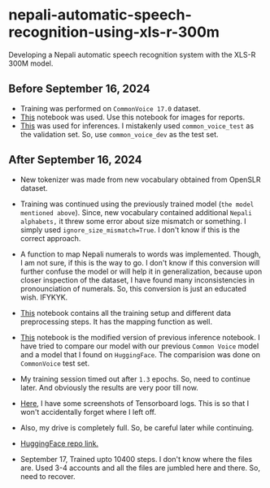 # nepali-automatic-speech-recognition-using-xls-r-300m
Developing a Nepali automatic speech recognition system with the XLS-R 300M model.

## Before September 16, 2024
- Training was performed on `CommonVoice 17.0` dataset.
- [This](./scripts/FineTuning-XLSR-300-m-on-Common-Voice-17-0-ne-NP.ipynb) notebook was used. Use this notebook for images for reports.
- [This](./scripts/Inference_Test.ipynb) was used for inferences. I mistakenly used `common_voice_test` as the validation set. So, use `common_voice_dev` as the test set.

## After September 16, 2024
- New tokenizer was made from new vocabulary obtained from OpenSLR dataset.
- Training was continued using the previously trained model (`the model mentioned above`). Since, new vocabulary contained additional `Nepali alphabets,` it threw some error about size mismatch or something. I simply used `ignore_size_mismatch=True`. I don't know if this is the correct approach. 
- A function to map Nepali numerals to words was implemented. Though, I am not sure, if this is the way to go. I don't know if this conversion will further confuse the model or will help it in generalization, because upon closer inspection of the dataset, I have found many inconsistencies in pronounciation of numerals. So, this conversion is just an educated wish. IFYKYK.
- [This](./scripts/XLS_R_300_OpenSLR.ipynb) notebook contains all the training setup and different data preprocessing steps. It has the mapping function as well.
- [This](./scripts/Inference_Test_Open_SLR.ipynb) notebook is the modified version of previous inference notebook. I have tried to compare our model with our previous `Common Voice` model and a model that I found on `HuggingFace`. The comparision was done on `CommonVoice` test set. 
- My training session timed out after `1.3` epochs. So, need to continue later. And obviously the results are very poor till now.
- [Here](/Images/Training%20on%20OpenSLR/), I have some screenshots of Tensorboard logs. This is so that I won't accidentally forget where I left off. 
- Also, my drive is completely full. So, be careful later while continuing. 
- [HuggingFace repo link.](https://huggingface.co/iamTangsang/test-wav2vec2-large-xls-r-300m-nepali-openslr/tree/main)

- September 17, Trained upto 10400 steps. I don't know where the files are. Used 3-4 accounts and all the files are jumbled here and there. So, need to recover.
